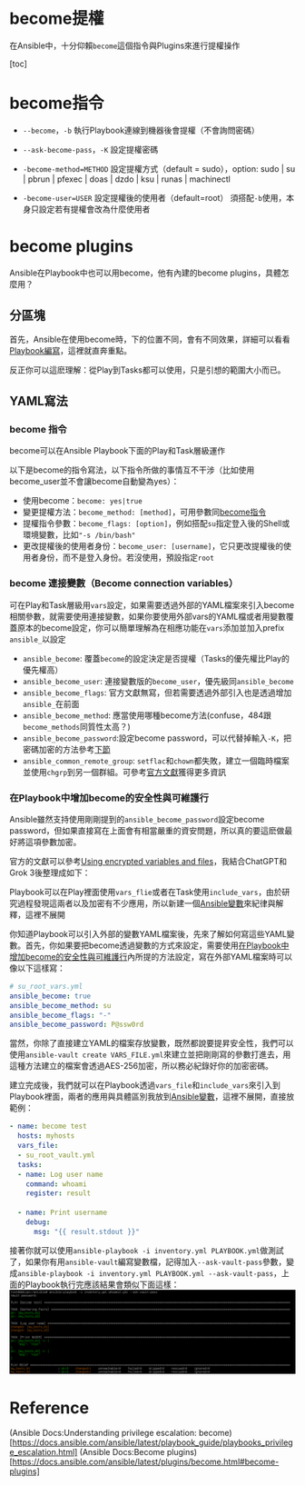 # become提權
在Ansible中，十分仰賴`become`這個指令與Plugins來進行提權操作

[toc]

# become指令
- `--become`，`-b`
  執行Playbook連線到機器後會提權（不會詢問密碼）

- `--ask-become-pass`，`-K`
  設定提權密碼

- `-become-method=METHOD`
  設定提權方式（default = sudo），option: sudo | su | pbrun | pfexec | doas | dzdo | ksu | runas | machinectl

- `-become-user=USER`
  設定提權後的使用者（default=root）
  須搭配`-b`使用，本身只設定若有提權會改為什麼使用者

# become plugins
Ansible在Playbook中也可以用become，他有內建的become plugins，具體怎麼用？

## 分區塊
首先，Ansible在使用become時，下的位置不同，會有不同效果，詳細可以看看[Playbook編寫](Playbook編寫.md)，這裡就直奔重點。

反正你可以這麽理解：從Play到Tasks都可以使用，只是引想的範圍大小而已。

## YAML寫法
### become 指令
become可以在Ansible Playbook下面的Play和Task層級運作

以下是become的指令寫法，以下指令所做的事情互不干涉（比如使用become_user並不會讓become自動變為yes）：
- 使用become：`become: yes|true`
- 變更提權方法：`become_method: [method]`，可用參數同[become指令](#become指令)
- 提權指令參數：`become_flags: [option]`，例如搭配`su`指定登入後的Shell或環境變數，比如`"-s /bin/bash"`
- 更改提權後的使用者身份：`become_user: [username]`，它只更改提權後的使用者身份，而不是登入身份。若沒使用，預設指定`root`

### become 連接變數（Become connection variables）
可在Play和Task層級用`vars`設定，如果需要透過外部的YAML檔案來引入become相關參數，就需要使用連接變數，如果你要使用外部vars的YAML檔或者用變數覆蓋原本的become設定，你可以簡單理解為在相應功能在`vars`添加並加入prefix `ansible_`以設定
- `ansible_become`: 覆蓋`become`的設定決定是否提權（Tasks的優先權比Play的優先權高）
- `ansible_become_user`: 連接變數版的`become_user`，優先級同`ansible_become`
- `ansible_become_flags`: 官方文獻無寫，但若需要透過外部引入也是透過增加`ansible_`在前面
- `ansible_become_method`: 應當使用哪種become方法(confuse，484跟`become_methods`同質性太高？)
- `ansible_become_password`:設定become password，可以代替掉輸入`-K`，把密碼加密的方法參考[下節](#在playbook中設定become-password)
- `ansible_common_remote_group`: `setflac`和`chown`都失敗，建立一個臨時檔案並使用`chgrp`到另一個群組。可參考[官方文獻](https://docs.ansible.com/ansible/latest/playbook_guide/playbooks_privilege_escalation.html#risks-of-becoming-an-unprivileged-user)獲得更多資訊

### 在Playbook中增加become的安全性與可維護行
Ansible雖然支持使用剛剛提到的`ansible_become_password`設定become password，但如果直接寫在上面會有相當嚴重的資安問題，所以真的要這麽做最好將這項參數加密。

官方的文獻可以參考[Using encrypted variables and files](https://docs.ansible.com/ansible/latest/vault_guide/vault_using_encrypted_content.html#playbooks-vault)，我結合ChatGPT和Grok 3後整理成如下：

Playbook可以在Play裡面使用`vars_flie`或者在Task使用`include_vars`，由於研究過程發現這兩者以及加密有不少應用，所以新建一個[Ansible變數](./Ansible變數.md)來紀律與解釋，這裡不展開

你知道Playbook可以引入外部的變數YAML檔案後，先來了解如何寫這些YAML變數。首先，你如果要把become透過變數的方式來設定，需要使用[在Playbook中增加become的安全性與可維護行](#在Playbook中增加become的安全性與可維護行)內所提的方法設定，寫在外部YAML檔案時可以像以下這樣寫：
```YAML
# su_root_vars.yml
ansible_become: true
ansible_become_method: su
ansible_become_flags: "-"
ansible_become_password: P@ssw0rd
```
當然，你除了直接建立YAML的檔案存放變數，既然都說要提昇安全性，我們可以使用`ansible-vault create VARS_FILE.yml`來建立並把剛剛寫的參數打進去，用這種方法建立的檔案會透過AES-256加密，所以務必紀錄好你的加密密碼。

建立完成後，我們就可以在Playbook透過`vars_file`和`include_vars`來引入到Playbook裡面，兩者的應用與具體區別我放到[Ansible變數](./Ansible變數.md)，這裡不展開，直接放範例：
```YAML
- name: become test
  hosts: myhosts
  vars_file:
  - su_root_vault.yml
  tasks:
  - name: Log user name
    command: whoami
    register: result

  - name: Print username
    debug:
      msg: "{{ result.stdout }}"
```

接著你就可以使用`ansible-playbook -i inventory.yml PLAYBOOK.yml`做測試了，如果你有用`ansible-vault`編寫變數檔，記得加入`--ask-vault-pass`參數，變成`ansible-playbook -i inventory.yml PLAYBOOK.yml --ask-vault-pass`，上面的Playbook執行完應該結果會類似下面這樣：![](../Pictures/become_whoami.png)

# Reference
(Ansible Docs:Understanding privilege escalation: become)[https://docs.ansible.com/ansible/latest/playbook_guide/playbooks_privilege_escalation.html]
(Ansible Docs:Become plugins)[https://docs.ansible.com/ansible/latest/plugins/become.html#become-plugins]
